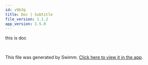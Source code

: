 ```yaml
---
id: v9b3q
title: Doc | Subtitle
file_version: 1.1.2
app_version: 1.5.0
---
```


this is doc

<br/>

This file was generated by Swimm. [Click here to view it in the app](/repos/Z2l0aHViJTNBJTNBdDElM0ElM0FlcmFuLXN3aW1t/docs/v9b3q).
